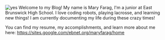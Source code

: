 
![yes]({{site.baseurl}}/yes.png) Welcome to my Blog! My name is Mary Farag, I'm a junior at East Brunswick High School. I love coding robots, playing lacrosse, and learning new things! I am currently documenting my life during these crazy times! 

You can find my resume, my accomplishments, and learn more about me here: https://sites.google.com/ebnet.org/maryfarag/home




